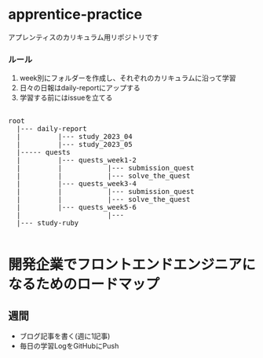 # apprentice-practice
アプレンティスのカリキュラム用リポジトリです

### ルール
1. week別にフォルダーを作成し、それぞれのカリキュラムに沿って学習
2. 日々の日報はdaily-reportにアップする
3. 学習する前にはissueを立てる

<pre>

root
  |--- daily-report
  |         |--- study_2023_04
  |         |--- study_2023_05
  |----- quests
  |         |--- quests_week1-2
  |         |           |--- submission_quest
  |         |           |--- solve_the_quest
  |         |--- quests_week3-4
  |         |           |--- submission_quest
  |         |           |--- solve_the_quest
  |         |--- quests_week5-6
  |                     |--- 
  |--- study-ruby

</pre>

# 開発企業でフロントエンドエンジニアになるためのロードマップ

## 週間
- ブログ記事を書く(週に1記事)
- 毎日の学習LogをGitHubにPush

